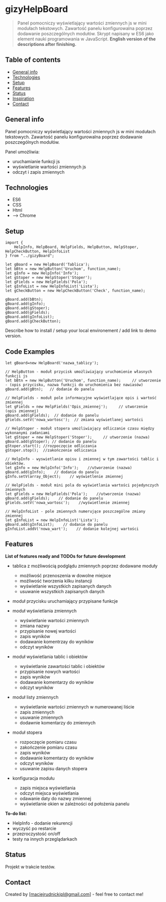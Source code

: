 # gizyHelpBoard
> Panel pomocniczy wyświetlający wartości zmiennych js w mini modułach tekstowych. Zawartość panelu konfigurowalna poprzez dodawanie poszczególnych modułów. Skrypt napisany w ES6 jako element nauki programowania w JavaScript. 
__English version of the descriptions after finishing.__


## Table of contents
* [General info](#general-info)
* [Technologies](#technologies)
* [Setup](#setup)
* [Features](#features)
* [Status](#status)
* [Inspiration](#inspiration)
* [Contact](#contact)

## General info
Panel pomocniczy wyświetlający wartości zmiennych js w mini modułach tekstowych. Zawartość panelu konfigurowalna poprzez dodawanie poszczególnych modułów. 

Panel umożliwia: 
* uruchamianie funkcji js 
* wyświetlanie wartości zmiennych js
* odczyt i zapis zmiennych

## Technologies
* ES6
* CSS
* Html
* --> Chrome

## Setup
```
import {  
    HelpInfo, HelpBoard, HelpFields, HelpButton, HelpStoper, HelpCheckButton, HelpInfoList  
} from "../gizyBoard";  

let gBoard = new HelpBoard('Tablica');  
let bBtn = new HelpButton('Uruchom', function_name);  
let gInfo = new HelpInfo('Info');  
let gStoper = new HelpStoper('Stoper');  
let gFields = new HelpFields('Pola');  
let gInfoList = new HelpInfoList('Lista');  
let gCheckButton = new HelpCheckButton('Check', function_name);  

gBoard.add(bBtn);  
gBoard.add(gInfo);  
gBoard.add(gStoper);  
gBoard.add(gFields);  
gBoard.add(gInfoList);  
gBoard.add(gCheckButton);  
```
Describe how to install / setup your local environement / add link to demo version.

## Code Examples
```* HelpBoard - tablica 
let gBoard=new HelpBoard('nazwa_tablicy');   

// HelpButton - moduł przycisk umożliwiający uruchomienie własnych funkcji js  
let bBtn = new HelpButton('Uruchom', function_name);     // utworzenie - (opis przycisku, nazwa funkcji do uruchomienia bez nawiasów)  
gBoard.add(gBtn);   // dodanie do panelu 

// HelpFields - moduł pole informacyjne wyświetlające opis i wartość zmiennej  
let gFields = new HelpFields('Opis_zmiennej');     // utworzenie  (opis zmiennej)  
gBoard.add(gFields);  // dodanie do panelu  
gFields.setV('nowa_wartosc');  // zmiana wyświetlanej wartości  

// HelpStoper - moduł stopera umożliwiający odliczanie czasu między wykonanymi zadaniami  
let gStoper = new HelpStoper('Stoper');     // utworzenie (nazwa)  
gBoard.add(gStoper); // dodanie do panelu  
gStoper.start(); //rozpoczęcie odliczania  
gStoper.stop();  //zakończenie odliczania   

// HelpInfo - wyswietlanie opisu i zmiennej w tym zawartości tablic i obiektów.  
let gInfo = new HelpInfo('Info');    //utworzenie (nazwa)  
gBoard.add(gInfo);    // dodanie do panelu 
gInfo.setV(array_Object);    // wyświetlenie zmiennej  

// HelpFields - moduł mini pola do wyświetlania wartości pojedynczych zmiennych  
let gFields = new HelpFields('Pola');    //utworzenie (nazwa)  
gBoard.add(gFields);    // dodanie do panelu  
gFields.setV('nowa_wartosc');    //wyświetlenie zmiennej 

// HelpInfoList - pole zmiennych numerujące poszczególne zmiany zmiennej  
let gInfoList = new HelpInfoList('Lista');  
gBoard.add(gInfoList);    // dodanie do panelu  
gInfoList.addV('nowa_wart');    // dodanie kolejnej wartości  
```

## Features
__List of features ready and TODOs for future development__

* tablica z możliwością podglądu zmiennych poprzez dodawane moduły
  - możliwość przenoszenia w dowolne miejsce
  - możliwość tworzenia kilku instancji
  - wyświetlanie wszystkich zapisanych danych
  - usuwanie wszystkich zapisanych danych
  
* moduł przycisku uruchamiający przypisane funkcje

* moduł wyświetlania zmiennych
  - wyświetlanie wartości zmiennych
  - zmiana nazwy
  - przypisanie nowej wartości
  - zapis wyników
  - dodawanie komentrzay do wyników
  - odczyt wyników
  
* moduł wyświetlania tablic i obiektów
  - wyświetlanie zawartości tablic i obiektów
  - przypisanie nowych wartości
  - zapis wyników
  - dodawanie komentarzy do wyników
  - odczyt wyników
  
* moduł listy zmiennych
  - wyświetlanie wartości zmiennych w numerowanej liście
  - zapis zmiennych
  - usuwanie zmiennych
  - dodawnie komentarzy do zmiennych
  
* moduł stopera
  - rozpoczęcie pomiaru czasu  
  - zakończenie pomiaru czasu  
  - zapis wyników  
  - dodawanie komentarzy do wyników  
  - odczyt wyników  
  - usuwanie zapisu danych stopera  
  
* konfiguracja modułu
  - zapis miejsca wyświetlania  
  - odczyt miejsca wyświetlania  
  - odawanie daty do nazwy zmiennej  
  - wyświetlanie okien w zależności od położenia panelu   

__To-do list:__
* HelpInfo - dodanie rekurencji 
* wyczyść po restarcie
* przezroczystość on/off
* testy na innych przeglądarkach 

## Status
Projekt w trakcie testów.

## Contact
Created by [maciejrudnickipl@gmail.com] - feel free to contact me!



